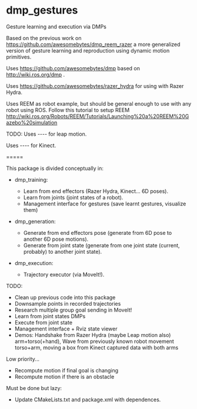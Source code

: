 dmp_gestures
============

Gesture learning and execution via DMPs

Based on the previous work on https://github.com/awesomebytes/dmp_reem_razer a more generalized version of gesture learning and reproduction using dynamic motion primitives.

Uses https://github.com/awesomebytes/dmp based on http://wiki.ros.org/dmp .

Uses https://github.com/awesomebytes/razer_hydra for using with Razer Hydra.

Uses REEM as robot example, but should be general enough to use with any robot using ROS.
Follow this tutorial to setup REEM http://wiki.ros.org/Robots/REEM/Tutorials/Launching%20a%20REEM%20Gazebo%20simulation 

TODO: 
Uses ---- for leap motion.

Uses ---- for Kinect.

=====

This package is divided conceptually in:

* dmp_training: 
  * Learn from end effectors (Razer Hydra, Kinect... 6D poses).
  * Learn from joints (joint states of a robot).
  * Management interface for gestures (save learnt gestures, visualize them)

* dmp_generation:
  * Generate from end effectors pose (generate from 6D pose to another 6D pose motions).
  * Generate from joint state (generate from one joint state (current, probably) to another joint state).
* dmp_execution:
  * Trajectory executor (via MoveIt!).

 TODO:
  * Clean up previous code into this package
  * Downsample points in recorded trajectories
  * Research multiple group goal sending in MoveIt!
  * Learn from joint states DMPs
  * Execute from joint state
  * Management interface + Rviz state viewer
  * Demos: Handshake from Razer Hydra (maybe Leap motion also) arm+torso(+hand), Wave from previously known robot movement torso+arm, moving a box from Kinect captured data with both arms

  Low priority...
  * Recompute motion if final goal is changing
  * Recompute motion if there is an obstacle

Must be done but lazy:
* Update CMakeLists.txt and package.xml with dependences.
